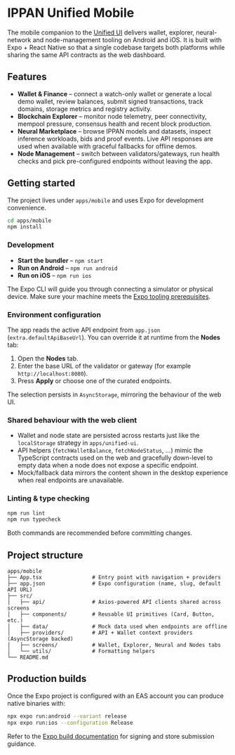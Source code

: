 # IPPAN Unified Mobile

The mobile companion to the [Unified UI](../unified-ui) delivers wallet, explorer, neural-network and node-management tooling on Android and iOS. It is built with Expo + React Native so that a single codebase targets both platforms while sharing the same API contracts as the web dashboard.

## Features

- **Wallet & Finance** – connect a watch-only wallet or generate a local demo wallet, review balances, submit signed transactions, track domains, storage metrics and registry activity.
- **Blockchain Explorer** – monitor node telemetry, peer connectivity, mempool pressure, consensus health and recent block production.
- **Neural Marketplace** – browse IPPAN models and datasets, inspect inference workloads, bids and proof events. Live API responses are used when available with graceful fallbacks for offline demos.
- **Node Management** – switch between validators/gateways, run health checks and pick pre-configured endpoints without leaving the app.

## Getting started

The project lives under `apps/mobile` and uses Expo for development convenience.

```bash
cd apps/mobile
npm install
```

### Development

- **Start the bundler** – `npm start`
- **Run on Android** – `npm run android`
- **Run on iOS** – `npm run ios`

The Expo CLI will guide you through connecting a simulator or physical device. Make sure your machine meets the [Expo tooling prerequisites](https://docs.expo.dev/get-started/installation/).

### Environment configuration

The app reads the active API endpoint from `app.json` (`extra.defaultApiBaseUrl`). You can override it at runtime from the **Nodes** tab:

1. Open the **Nodes** tab.
2. Enter the base URL of the validator or gateway (for example `http://localhost:8080`).
3. Press **Apply** or choose one of the curated endpoints.

The selection persists in `AsyncStorage`, mirroring the behaviour of the web UI.

### Shared behaviour with the web client

- Wallet and node state are persisted across restarts just like the `localStorage` strategy in `apps/unified-ui`.
- API helpers (`fetchWalletBalance`, `fetchNodeStatus`, …) mimic the TypeScript contracts used on the web and gracefully down-level to empty data when a node does not expose a specific endpoint.
- Mock/fallback data mirrors the content shown in the desktop experience when real endpoints are unavailable.

### Linting & type checking

```bash
npm run lint
npm run typecheck
```

Both commands are recommended before committing changes.

## Project structure

```
apps/mobile
├── App.tsx                # Entry point with navigation + providers
├── app.json               # Expo configuration (name, slug, default API URL)
├── src/
│   ├── api/               # Axios-powered API clients shared across screens
│   ├── components/        # Reusable UI primitives (Card, Button, etc.)
│   ├── data/              # Mock data used when endpoints are offline
│   ├── providers/         # API + Wallet context providers (AsyncStorage backed)
│   ├── screens/           # Wallet, Explorer, Neural and Nodes tabs
│   └── utils/             # Formatting helpers
└── README.md
```

## Production builds

Once the Expo project is configured with an EAS account you can produce native binaries with:

```bash
npx expo run:android --variant release
npx expo run:ios --configuration Release
```

Refer to the [Expo build documentation](https://docs.expo.dev/build/introduction/) for signing and store submission guidance.
